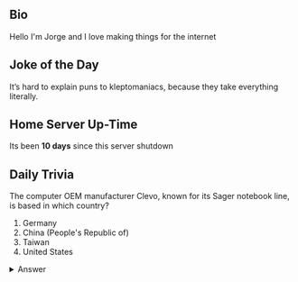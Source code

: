 ## Bio

Hello I'm Jorge and I love making things for the internet

## Joke of the Day

It’s hard to explain puns to kleptomaniacs, because they take everything literally.

## Home Server Up-Time

Its been **10 days** since this server shutdown


## Daily Trivia

The computer OEM manufacturer Clevo, known for its Sager notebook line, is based in which country?
 1. Germany
 2. China (People&#039;s Republic of)
 3. Taiwan
 4. United States

<details>
  <summary>Answer</summary>
  Taiwan
</details>
